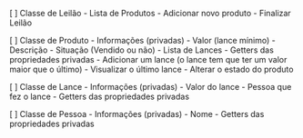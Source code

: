 [ ] Classe de Leilão
    - Lista de Produtos
    - Adicionar novo produto
    - Finalizar Leilão

[ ] Classe de Produto
    - Informações (privadas)
        - Valor (lance mínimo)
        - Descrição
        - Situação (Vendido ou não)
        - Lista de Lances
    - Getters das propriedades privadas
    - Adicionar um lance (o lance tem que ter um valor maior que o último)
    - Visualizar o último lance
    - Alterar o estado do produto

[ ] Classe de Lance
    - Informações (privadas)
        - Valor do lance
        - Pessoa que fez o lance
    - Getters das propriedades privadas

[ ] Classe de Pessoa
    - Informações (privadas)
        - Nome
    - Getters das propriedades privadas
